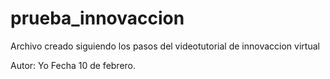 # prueba_innovaccion
Archivo creado siguiendo los pasos del videotutorial de innovaccion virtual

Autor: Yo
Fecha 10 de febrero.

